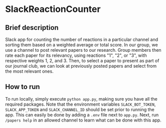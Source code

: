 # SlackReactionCounter
## Brief description
Slack app for counting the number of reactions in a particular channel and sorting them based on a weighted average or total score. In our group, we use a channel to post relevant papers to our research. Group members then rate each paper for its relevancy, using reactions "1", "2", or "3", with respective weights 1, 2, and 3. Then, to select a paper to present as part of our journal club, we can look at previously posted papers and select from the most relevant ones.
## How to run
To run locally, simply execute `python app.py`, making sure you have all the required packages. Note that the environment variables `SLACK_BOT_TOKEN`, `SLACK_APP_TOKEN` and `SLACK_CHANNEL_ID` should be set prior to running the app. This can easily be done by adding a `.env` file next to `app.py`. Next, run `/papers help` in an allowed channel to learn what can be done with this app.

